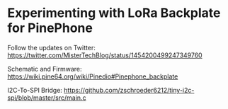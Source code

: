 # Experimenting with LoRa Backplate for PinePhone

Follow the updates on Twitter: https://twitter.com/MisterTechBlog/status/1454200499247349760

Schematic and Firmware: https://wiki.pine64.org/wiki/Pinedio#Pinephone_backplate

I2C-To-SPI Bridge: https://github.com/zschroeder6212/tiny-i2c-spi/blob/master/src/main.c
